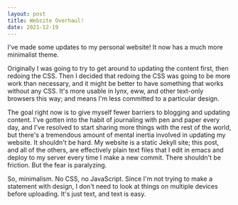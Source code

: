```yaml
---
layout: post
title: Website Overhaul!
date: 2021-12-19
---
```


I've made some updates to my personal website! It now has a much more minimalist theme.

Originally I was going to try to get around to updating the content first, then redoing the CSS. Then I decided that redoing the CSS was going to be more work than necessary, and it might be better to have something that works without any CSS. It's more usable in lynx, eww, and other text-only browsers this way; and means I'm less committed to a particular design.

The goal right now is to give myself fewer barriers to blogging and updating content. I've gotten into the habit of journaling with pen and paper every day, and I've resolved to start sharing more things with the rest of the world, but there's a tremendous amount of mental inertia involved in updating my website. It shouldn't be hard. My website is a static Jekyll site; this post, and all of the others, are effectively plain text files that I edit in emacs and deploy to my server every time I make a new commit. There shouldn't be friction. But the fear is paralyzing.

So, minimalism. No CSS, no JavaScript. Since I'm not trying to make a statement with design, I don't need to look at things on multiple devices before uploading. It's just text, and text is easy.
